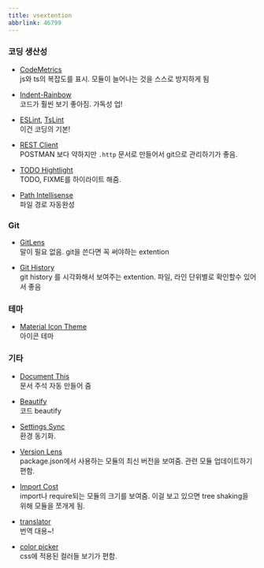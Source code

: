 ```yaml
---
title: vsextention
abbrlink: 46799
---
```

### 코딩 생산성
- [CodeMetrics](https://marketplace.visualstudio.com/items?itemName=kisstkondoros.vscode-codemetrics)  
js와 ts의 복잡도를 표시. 모듈이 늘어나는 것을 스스로 방지하게 됨

- [Indent-Rainbow](https://github.com/oderwat/vscode-indent-rainbow)  
코드가 훨씬 보기 좋아짐. 가독성 업!

- [ESLint](), [TsLint]()  
이건 코딩의 기본!

- [REST Client](https://marketplace.visualstudio.com/items?itemName=humao.rest-client)  
POSTMAN 보다 약하지만 `.http` 문서로 만들어서 git으로 관리하기가 좋음.

- [TODO Hightlight](https://marketplace.visualstudio.com/items?itemName=wayou.vscode-todo-highlight)  
TODO, FIXME를 하이라이트 해줌.

- [Path Intellisense](https://marketplace.visualstudio.com/items?itemName=christian-kohler.path-intellisense)  
파일 경로 자동완성

### Git
- [GitLens](https://marketplace.visualstudio.com/items?itemName=eamodio.gitlens)  
말이 필요 없음. git을 쓴다면 꼭 써야하는 extention

- [Git History](https://marketplace.visualstudio.com/items?itemName=donjayamanne.githistory)  
git history 를 시각화해서 보여주는 extention. 파일, 라인 단위별로 확인할수 있어서 좋음

### 테마
- [Material Icon Theme](https://marketplace.visualstudio.com/items?itemName=PKief.material-icon-theme)  
아이콘 테마



### 기타

- [Document This](https://marketplace.visualstudio.com/items?itemName=joelday.docthis)  
문서 주석 자동 만들어 줌

- [Beautify](https://marketplace.visualstudio.com/items?itemName=HookyQR.beautify)  
코드 beautify

- [Settings Sync](https://marketplace.visualstudio.com/items?itemName=Shan.code-settings-sync)  
환경 동기화.

- [Version Lens]()  
package.json에서 사용하는 모듈의 최신 버전을 보여줌. 관련 모듈 업데이트하기 편함.

- [Import Cost]()  
import나 require되는 모듈의 크기를 보여줌. 이걸 보고 있으면 tree shaking을 위해 모듈을 쪼개게 됨.

- [translator]()  
번역 대용~!

- [color picker]()  
css에 적용된 컬러들 보기가 편함.
